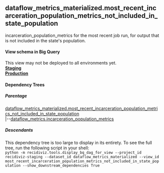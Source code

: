 ## dataflow_metrics_materialized.most_recent_incarceration_population_metrics_not_included_in_state_population
incarceration_population_metrics for the most recent job run, for output that is not included in the state's population.

#### View schema in Big Query
This view may not be deployed to all environments yet.<br/>
[**Staging**](https://console.cloud.google.com/bigquery?pli=1&p=recidiviz-staging&page=table&project=recidiviz-staging&d=dataflow_metrics_materialized&t=most_recent_incarceration_population_metrics_not_included_in_state_population)
<br/>
[**Production**](https://console.cloud.google.com/bigquery?pli=1&p=recidiviz-123&page=table&project=recidiviz-123&d=dataflow_metrics_materialized&t=most_recent_incarceration_population_metrics_not_included_in_state_population)
<br/>

#### Dependency Trees

##### Parentage
[dataflow_metrics_materialized.most_recent_incarceration_population_metrics_not_included_in_state_population](../dataflow_metrics_materialized/most_recent_incarceration_population_metrics_not_included_in_state_population.md) <br/>
|--[dataflow_metrics.incarceration_population_metrics](../../metrics/incarceration/incarceration_population_metrics.md) <br/>


##### Descendants
This dependency tree is too large to display in its entirety. To see the full tree, run the following script in your shell: <br/>
```python -m recidiviz.tools.display_bq_dag_for_view --project_id recidiviz-staging --dataset_id dataflow_metrics_materialized --view_id most_recent_incarceration_population_metrics_not_included_in_state_population --show_downstream_dependencies True```
